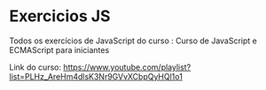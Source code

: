 # Exercicios JS
 Todos os exercícios de JavaScript do curso : Curso de JavaScript e ECMAScript para iniciantes 
 
 Link do curso: https://www.youtube.com/playlist?list=PLHz_AreHm4dlsK3Nr9GVvXCbpQyHQl1o1
